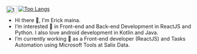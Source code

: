 <a href='https://twitter.com/simons22d/'><img align='left' alt="twitter" src="https://raw.githubusercontent.com/rahul-jha98/rahul-jha98/561d474902b59c7429ec22bb73e225696c27b202/assets/twitter.svg" height='20px'  width="30px"/></a>

[![Top Langs](https://github-readme-stats.vercel.app/api/top-langs/?username=mainaerick&layout=compact&theme=tokyonight)](https://github.com/anuraghazra/github-readme-stats)

- Hi there 👋, I'm Erick maina.
- I’m interested 👀 in Front-end and Back-end Development in ReactJS and Python. I also love android development in Kotlin and Java.
- I’m currently working 🔭 as a Front-end developer (ReactJS) and Tasks Automation using Microsoft Tools at Salix Data.
